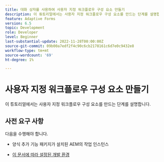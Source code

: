```yaml
---
title: 대화 상자를 사용하여 사용자 지정 워크플로우 구성 요소 만들기
description: 이 튜토리얼에서는 사용자 지정 워크플로우 구성 요소를 만드는 단계를 설명합니다.
feature: Adaptive Forms
version: 6.5
topic: Development
role: Developer
level: Beginner
last-substantial-update: 2022-11-28T00:00:00Z
source-git-commit: 09b00a7edf2f4c90c6cb2178161c6d7e0c9432e8
workflow-type: tm+mt
source-wordcount: '69'
ht-degree: 1%

---
```


# 사용자 지정 워크플로우 구성 요소 만들기

이 튜토리얼에서는 사용자 지정 워크플로우 구성 요소를 만드는 단계를 설명합니다.

## 사전 요구 사항

다음을 수행해야 합니다.

* 양식 추가 기능 패키지가 설치된 AEM의 작업 인스턴스

* [이 문서에 따라 설정된 개발 환경](https://experienceleague.adobe.com/docs/experience-manager-learn/forms/creating-your-first-osgi-bundle/create-your-first-osgi-bundle.html)



